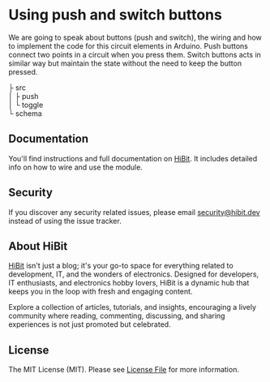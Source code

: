# Using push and switch buttons
We are going to speak about buttons (push and switch), the wiring and how to implement the code for this circuit elements in Arduino. Push buttons connect two points in a circuit when you press them. Switch buttons acts in similar way but maintain the state without the need to keep the button pressed.  

├ src  
│  ├ push  
│  └ toggle  
└ schema  

## Documentation
You'll find instructions and full documentation on [HiBit](https://www.hibit.dev/posts/24/using-push-and-switch-buttons-with-arduino). It includes detailed info on how to wire and use the module.

## Security
If you discover any security related issues, please email security@hibit.dev instead of using the issue tracker.

## About HiBit
[HiBit](https://www.hibit.dev) isn't just a blog; it's your go-to space for everything related to development, IT, and the wonders of electronics. Designed for developers, IT enthusiasts, and electronics hobby lovers, HiBit is a dynamic hub that keeps you in the loop with fresh and engaging content.  

Explore a collection of articles, tutorials, and insights, encouraging a lively community where reading, commenting, discussing, and sharing experiences is not just promoted but celebrated.

## License
The MIT License (MIT). Please see [License File](LICENSE) for more information.
